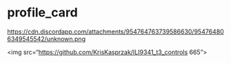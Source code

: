 # profile_card


https://cdn.discordapp.com/attachments/954764763739586630/954764806349545542/unknown.png

<img src=“https://github.com/KrisKasprzak/ILI9341_t3_controls 665”>
